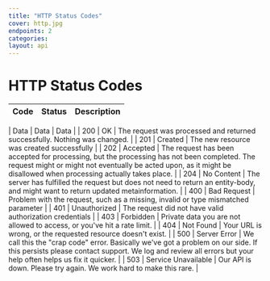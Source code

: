 ```yaml
---
title: "HTTP Status Codes"
cover: http.jpg
endpoints: 2
categories:
layout: api
---
```

# HTTP Status Codes

| Code | Status | Description |
| --- | --- | --- |

| Data | Data | Data |
| 200 | OK | The request was processed and returned successfully. Nothing was changed. |
| 201 | Created | The new resource was created successfully |
| 202 | Accepted | The request has been accepted for processing, but the processing has not been completed. The request might or might not eventually be acted upon, as it might be disallowed when processing actually takes place. |
| 204 | No Content | The server has fulfilled the request but does not need to return an entity-body, and might want to return updated metainformation. |
| 400 | Bad Request | Problem with the request, such as a missing, invalid or type mismatched parameter |
| 401 | Unauthorized | The request did not have valid authorization credentials |
| 403 | Forbidden | Private data you are not allowed to access, or you've hit a rate limit. |
| 404 | Not Found | Your URL is wrong, or the requested resource doesn't exist. |
| 500 | Server Error | We call this the "crap code" error. Basically we've got a problem on our side. If this persists please contact support. We log and review all errors but your help often helps us fix it quicker. |
| 503 | Service Unavailable | Our API is down. Please try again. We work hard to make this rare. |